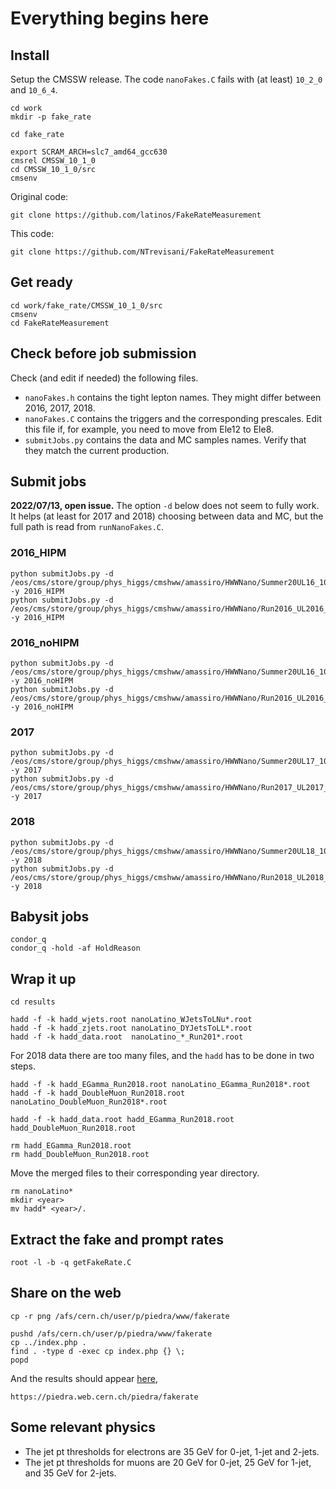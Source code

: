 # Everything begins here

## Install 

Setup the CMSSW release. The code `nanoFakes.C` fails with (at least) `10_2_0` and `10_6_4`.

    cd work
    mkdir -p fake_rate
    
    cd fake_rate

    export SCRAM_ARCH=slc7_amd64_gcc630
    cmsrel CMSSW_10_1_0
    cd CMSSW_10_1_0/src
    cmsenv

Original code:

    git clone https://github.com/latinos/FakeRateMeasurement

This code:

    git clone https://github.com/NTrevisani/FakeRateMeasurement

## Get ready

    cd work/fake_rate/CMSSW_10_1_0/src
    cmsenv
    cd FakeRateMeasurement

## Check before job submission

Check (and edit if needed) the following files.

   * `nanoFakes.h` contains the tight lepton names. They might differ between 2016, 2017, 2018.
   * `nanoFakes.C` contains the triggers and the corresponding prescales. Edit this file if, for example, you need to move from Ele12 to Ele8.
   * `submitJobs.py` contains the data and MC samples names. Verify that they match the current production.

## Submit jobs

**2022/07/13, open issue.** The option `-d` below does not seem to fully work. It helps (at least for 2017 and 2018) choosing between data and MC, but the full path is read from `runNanoFakes.C`.

### 2016_HIPM

    python submitJobs.py -d /eos/cms/store/group/phys_higgs/cmshww/amassiro/HWWNano/Summer20UL16_106x_nAODv9_HIPM_Full2016v9/MCl1loose2016v9__fakeSelKinMC/ -y 2016_HIPM
    python submitJobs.py -d /eos/cms/store/group/phys_higgs/cmshww/amassiro/HWWNano/Run2016_UL2016_nAODv9_HIPM_Full2016v9/DATAl1loose2016v9__fakeSel/ -y 2016_HIPM

### 2016_noHIPM

    python submitJobs.py -d /eos/cms/store/group/phys_higgs/cmshww/amassiro/HWWNano/Summer20UL16_106x_nAODv9_noHIPM_Full2016v9/MCl1loose2016v9__fakeSelKinMC/ -y 2016_noHIPM
    python submitJobs.py -d /eos/cms/store/group/phys_higgs/cmshww/amassiro/HWWNano/Run2016_UL2016_nAODv9_noHIPM_Full2016v9/DATAl1loose2016v9__fakeSel/ -y 2016_noHIPM

### 2017

    python submitJobs.py -d /eos/cms/store/group/phys_higgs/cmshww/amassiro/HWWNano/Summer20UL17_106x_nAODv9_Full2017v9/MCl1loose2017v9__fakeSelKinMC/ -y 2017
    python submitJobs.py -d /eos/cms/store/group/phys_higgs/cmshww/amassiro/HWWNano/Run2017_UL2017_nAODv9_Full2017v9/DATAl1loose2017v9__fakeSel/ -y 2017

### 2018

    python submitJobs.py -d /eos/cms/store/group/phys_higgs/cmshww/amassiro/HWWNano/Summer20UL18_106x_nAODv9_Full2018v9/MCl1loose2018v9__fakeSelKinMC/ -y 2018
    python submitJobs.py -d /eos/cms/store/group/phys_higgs/cmshww/amassiro/HWWNano/Run2018_UL2018_nAODv9_Full2018v9/DATAl1loose2018v9__fakeSel -y 2018

## Babysit jobs

    condor_q
    condor_q -hold -af HoldReason

## Wrap it up

    cd results

    hadd -f -k hadd_wjets.root nanoLatino_WJetsToLNu*.root
    hadd -f -k hadd_zjets.root nanoLatino_DYJetsToLL*.root
    hadd -f -k hadd_data.root  nanoLatino_*_Run201*.root

For 2018 data there are too many files, and the `hadd` has to be done in two steps.

    hadd -f -k hadd_EGamma_Run2018.root nanoLatino_EGamma_Run2018*.root
    hadd -f -k hadd_DoubleMuon_Run2018.root nanoLatino_DoubleMuon_Run2018*.root

    hadd -f -k hadd_data.root hadd_EGamma_Run2018.root hadd_DoubleMuon_Run2018.root

    rm hadd_EGamma_Run2018.root
    rm hadd_DoubleMuon_Run2018.root

Move the merged files to their corresponding year directory.

    rm nanoLatino*
    mkdir <year>
    mv hadd* <year>/.

## Extract the fake and prompt rates

    root -l -b -q getFakeRate.C

## Share on the web

    cp -r png /afs/cern.ch/user/p/piedra/www/fakerate

    pushd /afs/cern.ch/user/p/piedra/www/fakerate
    cp ../index.php .
    find . -type d -exec cp index.php {} \;
    popd

And the results should appear [here](https://piedra.web.cern.ch/piedra/fakerate),

    https://piedra.web.cern.ch/piedra/fakerate

## Some relevant physics

   * The jet pt thresholds for electrons are 35 GeV for 0-jet, 1-jet and 2-jets.
   * The jet pt thresholds for muons are 20 GeV for 0-jet, 25 GeV for 1-jet, and 35 GeV for 2-jets.

